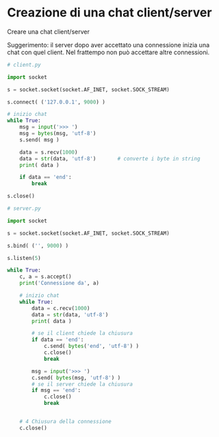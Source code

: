 # Creazione di una chat client/server

Creare una chat client/server

Suggerimento: il server dopo aver accettato una connessione inizia una chat
con quel client. Nel frattempo non può accettare altre connessioni.

```py
# client.py

import socket

s = socket.socket(socket.AF_INET, socket.SOCK_STREAM)

s.connect( ('127.0.0.1', 9000) )

# inizio chat
while True:
    msg = input('>>> ')
    msg = bytes(msg, 'utf-8')
    s.send( msg )

    data = s.recv(1000)
    data = str(data, 'utf-8')       # converte i byte in string
    print( data )

    if data == 'end':
        break

s.close()
```

```py
# server.py

import socket

s = socket.socket(socket.AF_INET, socket.SOCK_STREAM)

s.bind( ('', 9000) )

s.listen(5)

while True:
    c, a = s.accept()
    print('Connessione da', a)

    # inizio chat
    while True:
        data = c.recv(1000)
        data = str(data, 'utf-8')
        print( data )

        # se il client chiede la chiusura
        if data == 'end':
            c.send( bytes('end', 'utf-8') )
            c.close()
            break

        msg = input('>>> ')
        c.send( bytes(msg, 'utf-8') )
        # se il server chiede la chiusura
        if msg == 'end':
            c.close()
            break


    # 4 Chiusura della connessione
    c.close()
```